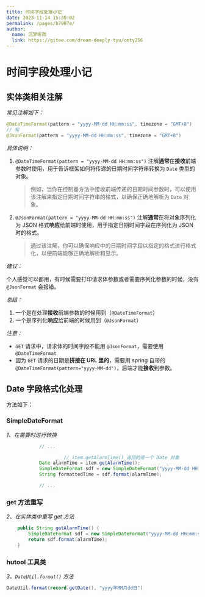 ```yaml
---
title: 时间字段处理小记
date: 2023-11-14 15:30:02
permalink: /pages/b7907e/
author: 
  name: 沉梦听雨
  link: https://gitee.com/dream-deeply-tyu/cmty256
---
```

# 时间字段处理小记

## 实体类相关注解

*常见注解如下：*

```java
@DateTimeFormat(pattern = "yyyy-MM-dd HH:mm:ss", timezone = "GMT+8")
// 和
@JsonFormat(pattern = "yyyy-MM-dd HH:mm:ss", timezone = "GMT+8")
```

*具体说明：*

1. `@DateTimeFormat(pattern = "yyyy-MM-dd HH:mm:ss")` 注解**通常**在**接收**前端参数时使用，用于告诉框架如何将传递的日期时间字符串转换为 `Date` 类型的对象。

   > 例如，当你在控制器方法中接收前端传递的日期时间参数时，可以使用该注解来指定日期时间字符串的格式，以确保正确地解析为 `Date` 对象。

2. `@JsonFormat(pattern = "yyyy-MM-dd HH:mm:ss")` 注解**通常**在将对象序列化为 JSON 格式**响应**给前端时使用，用于指定日期时间字段在序列化为 JSON 时的格式。

   > 通过该注解，你可以确保响应中的日期时间字段以指定的格式进行格式化，以便前端能够正确地解析和显示。

*建议：*

个人感觉可以都用，有时候需要打印请求体参数或者需要序列化参数的时候，没有 `@JsonFormat` 会报错。

*总结：*

1. 一个是在处理**接收**前端参数的时候用到（`@DateTimeFormat`）
2. 一个是序列化**响应**给前端的时候用到（`@JsonFormat`）

*注意：*

- `GET` 请求中，请求体的时间字段不能用 `@JsonFormat`，需要使用 `@DateTimeFormat`
- 因为 `GET` 请求的日期是**拼接在 URL 里的**，需要用 spring 自带的 `@DateTimeFormat(pattern="yyyy-MM-dd")`，后端才能**接收**到参数。



## Date 字段格式化处理

方法如下：

### SimpleDateFormat

*1、在需要时进行转换*

```java
            // ...

					 // item.getAlarmTime() 返回的是一个 Date 对象
            Date alarmTime = item.getAlarmTime(); 
            SimpleDateFormat sdf = new SimpleDateFormat("yyyy-MM-dd HH:mm:ss");
            String formattedTime = sdf.format(alarmTime);

            // ...
```

### get 方法重写

*2、在实体类中重写 get 方法*

```java
    public String getAlarmTime() {
        SimpleDateFormat sdf = new SimpleDateFormat("yyyy-MM-dd HH:mm:ss");
        return sdf.format(alarmTime);
    }
```

### hutool 工具类

*3、`DateUtil.format()` 方法*

```java
DateUtil.format(record.getDate(), "yyyy年MM月dd日")
```

